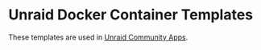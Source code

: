 # Unraid Docker Container Templates

These templates are used in [Unraid Community Apps](https://unraid.net/community/apps?srsltid=AfmBOooN-BzUNs_z4_cpavUQGNzkQHb-f2cc6XD232DxbYlMdTyjMoGQ).
